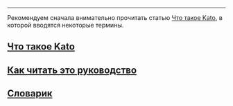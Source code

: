 ***

Рекомендуем сначала внимательно прочитать статью [Что такое Kato](/articles/ru/general/conspectus), в которой вводятся некоторые термины.

## [Что такое Kato](/articles/ru/general/conspectus)
## [Как читать это руководство](/articles/ru/general/notation)
## [Словарик](/articles/ru/general/dictionary)
